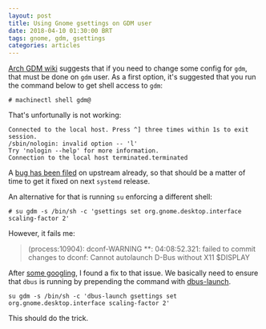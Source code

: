 ```yaml
---
layout: post
title: Using Gnome gsettings on GDM user
date: 2018-04-10 01:30:00 BRT
tags: gnome, gdm, gsettings
categories: articles
---
```

[Arch GDM wiki](https://wiki.archlinux.org/index.php/GDM) suggests that if you
need to change some config for `gdm`, that must be done on `gdm` user. As a
first option, it's suggested that you run the command below to get shell access
to `gdm`:

```
# machinectl shell gdm@
```

That's unfortunally is not working:

```
Connected to the local host. Press ^] three times within 1s to exit session.
/sbin/nologin: invalid option -- 'l'
Try 'nologin --help' for more information.
Connection to the local host terminated.terminated
```

A [bug has been filed](https://github.com/systemd/systemd/issues/8634) on
upstream already, so that should be a matter of time to get it fixed on next
`systemd` release.

An alternative for that is running `su` enforcing a different shell:

```
# su gdm -s /bin/sh -c 'gsettings set org.gnome.desktop.interface scaling-factor 2' 
```

However, it fails me:

> (process:10904): dconf-WARNING **: 04:08:52.321: failed to commit changes to
> dconf: Cannot autolaunch D-Bus without X11 $DISPLAY

After [some googling](https://ubuntu-mate.community/t/error-cannot-autolaunch-d-bus-without-x11-display/11928),
I found a fix to that issue. We basically need to ensure that `dbus` is running
by prepending the command with
[dbus-launch](https://dbus.freedesktop.org/doc/dbus-launch.1.html).

```
su gdm -s /bin/sh -c 'dbus-launch gsettings set org.gnome.desktop.interface scaling-factor 2'
```

This should do the trick.
